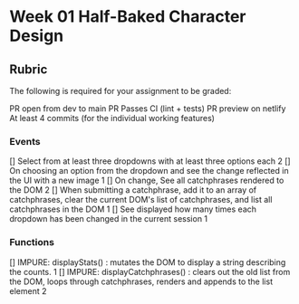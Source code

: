 # Week 01 Half-Baked Character Design

## Rubric

The following is required for your assignment to be graded:

PR open from dev to main
PR Passes CI (lint + tests)
PR preview on netlify
At least 4 commits (for the individual working features)

### Events

[] Select from at least three dropdowns with at least three options each 2
[] On choosing an option from the dropdown and see the change reflected in the UI with a new image 1
[] On change, See all catchphrases rendered to the DOM 2
[] When submitting a catchphrase, add it to an array of catchphrases, clear the current DOM's list of catchphrases, and list all catchphrases in the DOM 1
[] See displayed how many times each dropdown has been changed in the current session 1

### Functions

[] IMPURE: displayStats() : mutates the DOM to display a string describing the counts. 1
[] IMPURE: displayCatchphrases() : clears out the old list from the DOM, loops through catchphrases, renders and appends to the list element 2

